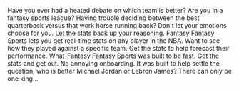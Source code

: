 Have you ever had a heated debate on which team is better? Are you in a fantasy sports league? Having trouble deciding between the best quarterback versus that work horse running back? Don't let your emotions choose for you. Let the stats back up your reasoning.
Fantasy Fantasy Sports lets you get real-time stats on any player in the NBA. Want to see how they played against a specific team. Get the stats to help forecast their performance.
What-Fantasy Fantasy Sports was built to be fast. Get the stats and get out. No annoying onboarding. It was built to help settle the question, who is better Michael Jordan or Lebron James? There can only be one king...